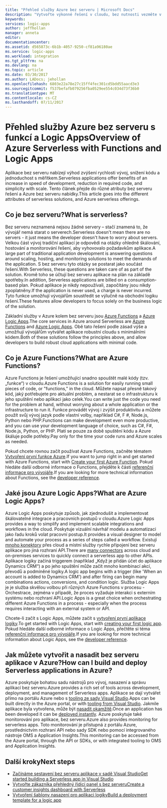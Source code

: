 ```yaml
---
title: "Přehled služby Azure bez serveru | Microsoft Docs"
description: "Vytvořte výkonné řešení v cloudu, bez nutnosti vezměte v úvahu infrastruktury."
keywords: 
services: logic-apps
author: jeffhollan
manager: anneta
editor: 
documentationcenter: 
ms.assetid: d565873c-6b1b-4057-9250-cf81a96180ae
ms.service: logic-apps
ms.workload: integration
ms.tgt_pltfrm: na
ms.devlang: na
ms.topic: article
ms.date: 03/30/2017
ms.author: LADocs; jehollan
ms.openlocfilehash: 6803e22a78e27c15ff4fec301cd5bdd55aacd3e3
ms.sourcegitcommit: f537befafb079256fba0529ee554c034d73f36b0
ms.translationtype: MT
ms.contentlocale: cs-CZ
ms.lasthandoff: 07/11/2017
---
```

# <a name="overview-of-azure-serverless-with-functions-and-logic-apps"></a><span data-ttu-id="bb2af-103">Přehled služby Azure bez serveru s funkcí a Logic Apps</span><span class="sxs-lookup"><span data-stu-id="bb2af-103">Overview of Azure Serverless with Functions and Logic Apps</span></span>

<span data-ttu-id="bb2af-104">Aplikace bez serveru nabízejí výhod zvýšení rychlosti vývoj, snížení kódu a jednoduchost s měřítkem.</span><span class="sxs-lookup"><span data-stu-id="bb2af-104">Serverless applications offer benefits of an increase in speed of development, reduction in required code, and simplicity with scale.</span></span>  <span data-ttu-id="bb2af-105">Tento článek přejde do různé atributy bez serveru řešení a Azure bez serveru nabídky.</span><span class="sxs-lookup"><span data-stu-id="bb2af-105">This article goes into the different attributes of serverless solutions, and Azure serverless offerings.</span></span>

## <a name="what-is-serverless"></a><span data-ttu-id="bb2af-106">Co je bez serveru?</span><span class="sxs-lookup"><span data-stu-id="bb2af-106">What is serverless?</span></span>

<span data-ttu-id="bb2af-107">Bez serveru neznamená nejsou žádné servery – stačí znamená to, že vývojář nemá starat o serverech.</span><span class="sxs-lookup"><span data-stu-id="bb2af-107">Serverless doesn't mean there are no servers - it just means the developer doesn't have to worry about servers.</span></span>  <span data-ttu-id="bb2af-108">Velkou část vývoj tradiční aplikací je odpovědi na otázky ohledně škálování, hostování a monitorování řešení, aby vyhovovalo požadavkům aplikace.</span><span class="sxs-lookup"><span data-stu-id="bb2af-108">A large part of traditional application development is answering questions around scaling, hosting, and monitoring solutions to meet the demands of the application.</span></span>  <span data-ttu-id="bb2af-109">S bez serveru tyto otázky se postarat jako součást řešení.</span><span class="sxs-lookup"><span data-stu-id="bb2af-109">With Serverless, these questions are taken care of as part of the solution.</span></span>  <span data-ttu-id="bb2af-110">Kromě toho se účtují bez serveru aplikace na plán na základě spotřeby.</span><span class="sxs-lookup"><span data-stu-id="bb2af-110">In addition, Serverless applications are billed on a consumption-based plan.</span></span>  <span data-ttu-id="bb2af-111">Pokud aplikace je nikdy nepoužívali, započítány jsou nikdy zpoplatněny.</span><span class="sxs-lookup"><span data-stu-id="bb2af-111">If the application is never used, a charge is never incurred.</span></span>  <span data-ttu-id="bb2af-112">Tyto funkce umožňují vývojářům soustředit se výlučně na obchodní logiku řešení.</span><span class="sxs-lookup"><span data-stu-id="bb2af-112">These features allow developers to focus solely on the business logic of the solution.</span></span>

<span data-ttu-id="bb2af-113">Základní služby v Azure kolem bez serveru jsou [Azure Functions](https://azure.microsoft.com/services/functions/) a [Azure Logic Apps](https://azure.microsoft.com/services/logic-apps/).</span><span class="sxs-lookup"><span data-stu-id="bb2af-113">The core services in Azure around Serverless are [Azure Functions](https://azure.microsoft.com/services/functions/) and [Azure Logic Apps](https://azure.microsoft.com/services/logic-apps/).</span></span>  <span data-ttu-id="bb2af-114">Obě tato řešení podle zásad výše a umožňují vývojářům vytvářet aplikace robustní cloudu s minimálními kódem.</span><span class="sxs-lookup"><span data-stu-id="bb2af-114">Both of these solutions follow the principles above, and allow developers to build robust cloud applications with minimal code.</span></span>

## <a name="what-are-azure-functions"></a><span data-ttu-id="bb2af-115">Co je Azure Functions?</span><span class="sxs-lookup"><span data-stu-id="bb2af-115">What are Azure Functions?</span></span>

<span data-ttu-id="bb2af-116">Azure Functions je řešení umožňující snadno spouštět malé kódy (tzv. „funkce“) v cloudu.</span><span class="sxs-lookup"><span data-stu-id="bb2af-116">Azure Functions is a solution for easily running small pieces of code, or "functions," in the cloud.</span></span> <span data-ttu-id="bb2af-117">Můžete napsat přesně takový kód, jaký potřebujete pro aktuální problém, a nestarat se o infrastrukturu k jeho spuštění nebo aplikaci jako celek.</span><span class="sxs-lookup"><span data-stu-id="bb2af-117">You can write just the code you need for the problem at hand, without worrying about a whole application or the infrastructure to run it.</span></span> <span data-ttu-id="bb2af-118">Funkce provádět vývoj i zvýšit produktivitu a můžete použít svůj vývoj jazyk podle vlastní volby, například C#, F #, Node.js, Python nebo PHP.</span><span class="sxs-lookup"><span data-stu-id="bb2af-118">Functions can make development even more productive, and you can use your development language of choice, such as C#, F#, Node.js, Python, or PHP.</span></span> <span data-ttu-id="bb2af-119">Platí se pouze za době spuštění kódu a Azure škáluje podle potřeby.</span><span class="sxs-lookup"><span data-stu-id="bb2af-119">Pay only for the time your code runs and Azure scales as needed.</span></span>

<span data-ttu-id="bb2af-120">Pokud chcete rovnou začít používat Azure Functions, začněte tématem [Vytvoření první funkce Azure](../azure-functions/functions-create-first-azure-function.md).</span><span class="sxs-lookup"><span data-stu-id="bb2af-120">If you want to jump right in and get started with Azure Functions, start with [Create your first Azure Function](../azure-functions/functions-create-first-azure-function.md).</span></span> <span data-ttu-id="bb2af-121">Pokud hledáte další odborné informace o Functions, přejděte k části [referenční informace pro vývojáře](../azure-functions/functions-reference.md).</span><span class="sxs-lookup"><span data-stu-id="bb2af-121">If you are looking for more technical information about Functions, see the [developer reference](../azure-functions/functions-reference.md).</span></span>

## <a name="what-are-azure-logic-apps"></a><span data-ttu-id="bb2af-122">Jaké jsou Azure Logic Apps?</span><span class="sxs-lookup"><span data-stu-id="bb2af-122">What are Azure Logic Apps?</span></span>

<span data-ttu-id="bb2af-123">Azure Logic Apps poskytuje způsob, jak zjednodušit a implementovat škálovatelné integrace a pracovních postupů v cloudu.</span><span class="sxs-lookup"><span data-stu-id="bb2af-123">Azure Logic Apps provides a way to simplify and implement scalable integrations and workflows in the cloud.</span></span> <span data-ttu-id="bb2af-124">Poskytuje vizuální návrhář modelu a automatizaci jako řadu kroků volat pracovní postup.</span><span class="sxs-lookup"><span data-stu-id="bb2af-124">It provides a visual designer to model and automate your process as a series of steps called a workflow.</span></span>  <span data-ttu-id="bb2af-125">Existují [mnoho konektory](../connectors/apis-list.md) přes cloud a místní služby rychle připojení bez serveru aplikace pro jiná rozhraní API.</span><span class="sxs-lookup"><span data-stu-id="bb2af-125">There are [many connectors](../connectors/apis-list.md) across cloud and on-premises services to quickly connect a serverless app to other APIs.</span></span>  <span data-ttu-id="bb2af-126">Aplikace logiky začíná triggerem (například „Když je přidán účet do aplikace Dynamics CRM“) a po jeho spuštění může začít mnoho kombinací akcí, převodů a podmíněné logiky.</span><span class="sxs-lookup"><span data-stu-id="bb2af-126">A logic app begins with a trigger (like 'When an account is added to Dynamics CRM') and after firing can begin many combinations actions, conversions, and condition logic.</span></span>  <span data-ttu-id="bb2af-127">Služba Logic Apps je je služba skvělou volbou při různých Azure Functions v procesu - Orchestrace, zejména v případě, že proces vyžaduje interakci s externím systému nebo rozhraní API.</span><span class="sxs-lookup"><span data-stu-id="bb2af-127">Logic Apps is a great choice when orchestrating different Azure Functions in a process - especially when the process requires interacting with an external system or API.</span></span>

<span data-ttu-id="bb2af-128">Chcete-li začít s Logic Apps, můžete začít s [vytvoření první aplikace logiky](logic-apps-create-a-logic-app.md).</span><span class="sxs-lookup"><span data-stu-id="bb2af-128">To get started with Logic Apps, start with [creating your first logic app](logic-apps-create-a-logic-app.md).</span></span>  <span data-ttu-id="bb2af-129">Pokud hledáte další odborné informace o Logic Apps, přečtěte si téma [referenční informace pro vývojáře](logic-apps-workflow-actions-triggers.md).</span><span class="sxs-lookup"><span data-stu-id="bb2af-129">If you are looking for more technical information about Logic Apps, see the [developer reference](logic-apps-workflow-actions-triggers.md).</span></span>

## <a name="how-can-i-build-and-deploy-serverless-applications-in-azure"></a><span data-ttu-id="bb2af-130">Jak můžete vytvořit a nasadit bez serveru aplikace v Azure?</span><span class="sxs-lookup"><span data-stu-id="bb2af-130">How can I build and deploy Serverless applications in Azure?</span></span>

<span data-ttu-id="bb2af-131">Azure poskytuje bohatou sadu nástrojů pro vývoj, nasazení a správu aplikací bez serveru.</span><span class="sxs-lookup"><span data-stu-id="bb2af-131">Azure provides a rich set of tools across development, deployment, and management of Serverless apps.</span></span>  <span data-ttu-id="bb2af-132">Aplikace se dají vytvářet přímo na portálu Azure nebo s [tooling ze sady Visual Studio](logic-apps-serverless-get-started-vs.md).</span><span class="sxs-lookup"><span data-stu-id="bb2af-132">Apps can be built directly in the Azure portal, or with [tooling from Visual Studio](logic-apps-serverless-get-started-vs.md).</span></span>  <span data-ttu-id="bb2af-133">Jakmile aplikace byla vytvořena, může být [nasadit okamžitě](logic-apps-create-deploy-template.md).</span><span class="sxs-lookup"><span data-stu-id="bb2af-133">Once an application has been developed it can be [deployed instantly](logic-apps-create-deploy-template.md).</span></span>  <span data-ttu-id="bb2af-134">Azure poskytuje také monitorování pro aplikace, bez serveru.</span><span class="sxs-lookup"><span data-stu-id="bb2af-134">Azure also provides monitoring for serverless apps.</span></span>  <span data-ttu-id="bb2af-135">Toto monitorování je přístupná z portálu Azure, prostřednictvím rozhraní API nebo sady SDK nebo pomocí integrovaného nástroje OMS a Application Insights.</span><span class="sxs-lookup"><span data-stu-id="bb2af-135">This monitoring can be accessed from the Azure portal, through the API or SDKs, or with integrated tooling to OMS and Application Insights.</span></span>

## <a name="next-steps"></a><span data-ttu-id="bb2af-136">Další kroky</span><span class="sxs-lookup"><span data-stu-id="bb2af-136">Next steps</span></span>

* [<span data-ttu-id="bb2af-137">Začínáme sestavení bez serveru aplikace v sadě Visual Studio</span><span class="sxs-lookup"><span data-stu-id="bb2af-137">Get started building a Serverless app in Visual Studio</span></span>](logic-apps-serverless-get-started-vs.md)
* [<span data-ttu-id="bb2af-138">Vytvořte zákazníka přehledný řídicí panel s bez serveru</span><span class="sxs-lookup"><span data-stu-id="bb2af-138">Create a customer insights dashboard with Serverless</span></span>](logic-apps-scenario-social-serverless.md)
* [<span data-ttu-id="bb2af-139">Vytvoření šablony nasazení pro aplikaci logiky</span><span class="sxs-lookup"><span data-stu-id="bb2af-139">Build a deployment template for a logic app</span></span>](logic-apps-create-deploy-template.md)
